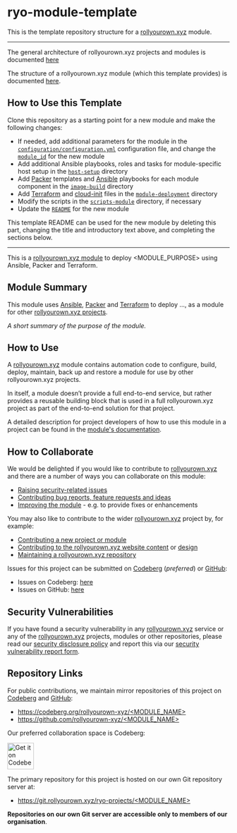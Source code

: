 <!--
SPDX-FileCopyrightText: 2022 Wilfred Nicoll <xyzroller@rollyourown.xyz>
SPDX-License-Identifier: CC-BY-SA-4.0
-->

# ryo-module-template

This is the template repository structure for a [rollyourown.xyz](https://rollyourown.xyz) module.

---

The general architecture of rollyourown.xyz projects and modules is documented [here](https://rollyourown.xyz/collaborate/project_and_module_development/general_architecture/)

The structure of a rollyourown.xyz module (which this template provides) is documented [here](https://rollyourown.xyz/collaborate/project_and_module_development/module_structure/).

## How to Use this Template

Clone this repository as a starting point for a new module and make the following changes:

- If needed, add additional parameters for the module in the [`configuration/configuration.yml`](./configuration/configuration.yml) configuration file, and change the [`module_id`](https://rollyourown.xyz/collaborate/project_and_module_development/module_structure/#the-project_id) for the new module
- Add additional Ansible playbooks, roles and tasks for module-specific host setup in the [`host-setup`](./host-setup/) directory
- Add [Packer](https://www.packer.io/) templates and [Ansible](https://www.ansible.com/) playbooks for each module component in the [`image-build`](./image-build/) directory
- Add [Terraform](https://www.terraform.io/) and [cloud-init](https://cloud-init.io/) files in the [`module-deployment`](./module-deployment/) directory
- Modify the scripts in the [`scripts-module`](./scripts-module/) directory, if necessary
- Update the [`README`](./README.md) for the new module

This template README can be used for the new module by deleting this part, changing the title and introductory text above, and completing the sections below.

---

This is a [rollyourown.xyz module](https://rollyourown.xyz/rollyourown/project_modules/) to deploy <MODULE_PURPOSE> using Ansible, Packer and Terraform.

## Module Summary

This module uses [Ansible](https://www.ansible.com/), [Packer](https://www.packer.io/) and [Terraform](https://www.terraform.io/) to deploy ...,  as a module for other [rollyourown.xyz projects](https://rollyourown.xyz/rollyourown/projects/).

_A short summary of the purpose of the module._

## How to Use

A [rollyourown.xyz](https://rollyourown.xyz/) module contains automation code to configure, build, deploy, maintain, back up and restore a module for use by other rollyourown.xyz projects.

In itself, a module doesn’t provide a full end-to-end service, but rather provides a reusable building block that is used in a full rollyourown.xyz project as part of the end-to-end solution for that project.

A detailed description for project developers of how to use this module in a project can be found in the [module's documentation](https://rollyourown.xyz/rollyourown/project_modules/<MODULE_NAME>/).

## How to Collaborate

We would be delighted if you would like to contribute to [rollyourown.xyz](https://rollyourown.xyz) and there are a number of ways you can collaborate on this module:

- [Raising security-related issues](https://rollyourown.xyz/collaborate/security_vulnerabilities/)
- [Contributing bug reports, feature requests and ideas](https://rollyourown.xyz/collaborate/bug_reports_feature_requests_ideas/)
- [Improving the module](https://rollyourown.xyz/collaborate/existing_projects_and_modules/) - e.g. to provide fixes or enhancements

You may also like to contribute to the wider [rollyourown.xyz](https://rollyourown.xyz/) project by, for example:

- [Contributing a new project or module](https://rollyourown.xyz/collaborate/new_projects_and_modules/)
- [Contributing to the rollyourown.xyz website content](https://rollyourown.xyz/collaborate/website_content/) or [design](https://rollyourown.xyz/collaborate/website_design/)
- [Maintaining a rollyourown.xyz repository](https://rollyourown.xyz/collaborate/working_with_git/what_is_git/#project-maintainer)

Issues for this project can be submitted on [Codeberg](https://codeberg.org/) (_preferred_) or [GitHub](https://github.com/):

- Issues on Codeberg: [here](https://codeberg.org/rollyourown-xyz/<MODULE_NAME>/issues)
- Issues on GitHub: [here](https://github.com/rollyourown-xyz/<MODULE_NAME>/issues)

## Security Vulnerabilities

If you have found a security vulnerability in any [rollyourown.xyz](https://rollyourown.xyz/) service or any of the [rollyourown.xyz](https://rollyourown.xyz/) projects, modules or other repositories, please read our [security disclosure policy](https://rollyourown.xyz/collaborate/security_vulnerabilities/) and report this via our [security vulnerability report form](https://forms.rollyourown.xyz/security-vulnerability).

## Repository Links

For public contributions, we maintain mirror repositories of this project on [Codeberg](https://codeberg.org) and [GitHub](https://github.com):

- [https://codeberg.org/rollyourown-xyz/<MODULE_NAME>](https://codeberg.org/rollyourown-xyz/<MODULE_NAME>)
- [https://github.com/rollyourown-xyz/<MODULE_NAME>](https://github.com/rollyourown-xyz/<MODULE_NAME>)

Our preferred collaboration space is Codeberg:

<a href="https://codeberg.org/rollyourown-xyz/<MODULE_NAME>"><img alt="Get it on Codeberg" src="https://get-it-on.codeberg.org/get-it-on-blue-on-white.png" height="60"></a>

The primary repository for this project is hosted on our own Git repository server at:

- [https://git.rollyourown.xyz/ryo-projects/<MODULE_NAME>](https://git.rollyourown.xyz/ryo-projects/<MODULE_NAME>)

**Repositories on our own Git server are accessible only to members of our organisation**.
